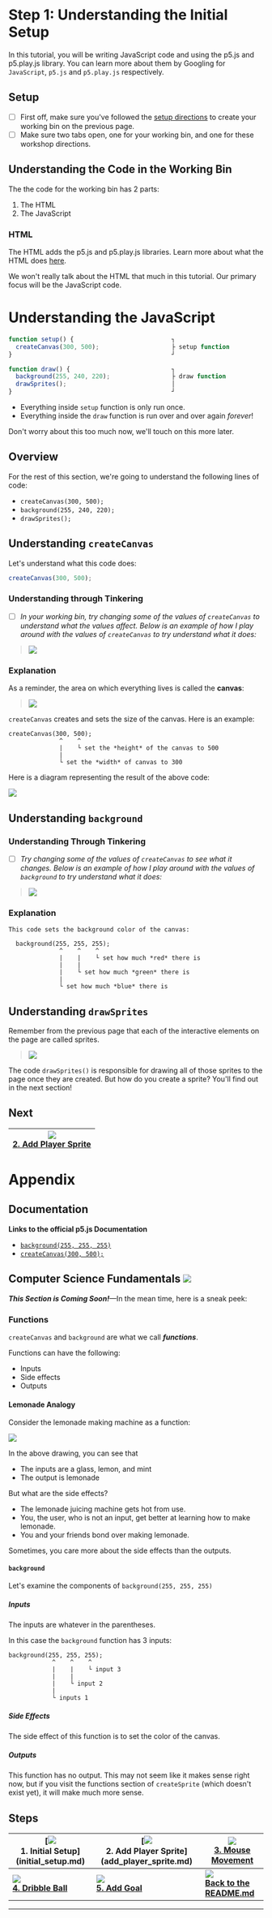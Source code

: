 # Step 1: Understanding the Initial Setup

In this tutorial, you will be writing JavaScript code and using the p5.js and
p5.play.js library. You can learn more about them by Googling for `JavaScript`,
`p5.js` and `p5.play.js` respectively.

## Setup

- [ ] First off, make sure you've followed the
      [setup directions](README.md#setup) to create your working bin on the
      previous page.
- [ ] Make sure two tabs open, one for your working bin, and one for these
      workshop directions.

## Understanding the Code in the Working Bin

The the code for the working bin has 2 parts:

1. The HTML
2. The JavaScript

### HTML

The HTML adds the p5.js and p5.play.js libraries. Learn more about what the HTML
does [here](own_editor.md).

We won't really talk about the HTML that much in this tutorial. Our primary
focus will be the JavaScript code.

# Understanding the JavaScript

```js
function setup() {                           ┐
  createCanvas(300, 500);                    ├ setup function
}                                            ┘

function draw() {                            ┐
  background(255, 240, 220);                 ├ draw function
  drawSprites();                             │
}                                            ┘
```

- Everything inside `setup` function is only run once.
- Everything inside the `draw` function is run over and over again _forever_!

Don't worry about this too much now, we'll touch on this more later.

## Overview

For the rest of this section, we're going to understand the following lines of
code:

  - `createCanvas(300, 500);`
  - `background(255, 240, 220);`
  - `drawSprites();`

## Understanding `createCanvas`

Let's understand what this code does:

```js
createCanvas(300, 500);
```

### Understanding through Tinkering

- [ ] _In your working bin, try changing some of the values of `createCanvas` to
      understand what the values affect. Below is an example of how I play
      around with the values of `createCanvas` to try understand what it does:_

> ![](img/1_tinkering_createCanvas.gif)

### Explanation

As a reminder, the area on which everything lives is called the **canvas**:

> ![](img/r_vocab_2.png)

`createCanvas` creates and sets the size of the canvas. Here is an example:

```
createCanvas(300, 500);
              ^    ^
              |    └ set the *height* of the canvas to 500
              |
              └ set the *width* of canvas to 300
```

Here is a diagram representing the result of the above code:

![](img/1_canvas_dimensions.png)

<!-- Google Drawing https://docs.google.com/drawings/d/1c0rai1S-RTuSrfU_WTnUKDH8o3c-eaeobzf7O58ad0k/edit?usp=sharing -->

## Understanding `background`

### Understanding Through Tinkering

- [ ] _Try changing some of the values of `createCanvas` to see what it
      changes. Below is an example of how I play around with the values of
      `background` to try understand what it does:_

> ![](img/1_tinkering_background.gif)

### Explanation

```
This code sets the background color of the canvas:

  background(255, 255, 255);
              ^    ^    ^
              |    |    └ set how much *red* there is
              |    |
              |    └ set how much *green* there is
              |
              └ set how much *blue* there is
```

## Understanding `drawSprites`

Remember from the previous page that each of the interactive elements on the
page are called sprites.

> ![](img/r_vocab_1.png)

The code `drawSprites()` is responsible for drawing all of those sprites to the
page once they are created. But how do you create a sprite? You'll find out in
the next section!

## Next

| **[![](img/2_mini.png)  <br> 2. Add Player Sprite](add_player_sprite.md)** |
|----------------------------------------------------------------------------|

# Appendix

## Documentation

**Links to the official p5.js Documentation**

- [`background(255, 255, 255)`](http://p5js.org/reference/#/p5/background)
- [`createCanvas(300, 500);`](http://p5js.org/reference/#/p5/createCanvas)

## Computer Science Fundamentals ![](img/computer_science.png)

**_This Section is Coming Soon!_**—In the mean time, here is a sneak peek:

### Functions

`createCanvas` and `background` are what we call _**functions**_.

Functions can have the following:

- Inputs
- Side effects
- Outputs

#### Lemonade Analogy

Consider the lemonade making machine as a function:

![](img/function_machine.png)

In the above drawing, you can see that

- The inputs are a glass, lemon, and mint
- The output is lemonade

But what are the side effects?

- The lemonade juicing machine gets hot from use.
- You, the user, who is not an input, get better at learning how to make
  lemonade.
- You and your friends bond over making lemonade.

Sometimes, you care more about the side effects than the outputs.

#### `background`

Let's examine the components of `background(255, 255, 255)`

##### Inputs

The inputs are whatever in the parentheses.

In this case the `background` function has 3 inputs:

```
background(255, 255, 255);
            ^    ^    ^
            |    |    └ input 3
            |    |
            |    └ input 2
            |
            └ inputs 1
```

##### Side Effects

The side effect of this function is to set the color of the canvas.

##### Outputs

This function has no output. This may not seem like it makes sense right now,
but if you visit the functions section of `createSprite` (which doesn't exist
yet), it will make much more sense.

## Steps

| **[![](img/1_mini.png) <br> 1. Initial Setup] (initial_setup.md)** | **[![](img/2_mini.png) <br> 2. Add Player Sprite]  (add_player_sprite.md)** | **[![](img/3_mini.gif)  <br> 3. Mouse Movement](mouse_movement.md)** |
|--------------------------------------------------------------------|-----------------------------------------------------------------------------|----------------------------------------------------------------------|
| **[![](img/4_mini.gif) <br> 4. Dribble Ball](dribble_ball.md)**    | **[![](img/5_mini.gif) <br> 5. Add Goal](add_goal.md)**                     | **[![](img/readme.png) <br> Back to the README.md](README.md)**      |

--------------------------------------------------------------------------------
